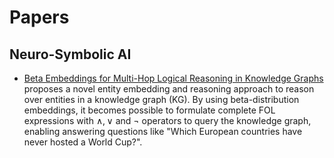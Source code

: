 # Papers


## Neuro-Symbolic AI
- [Beta Embeddings for Multi-Hop Logical Reasoning in Knowledge Graphs](https://arxiv.org/pdf/2010.11465v1.pdf) proposes a novel entity embedding and reasoning approach to reason over entities in a knowledge graph (KG). By using beta-distribution embeddings, it becomes possible to formulate complete FOL expressions with $\wedge,\vee$ and $\neg$ operators to query the knowledge graph, enabling answering questions like "Which European countries have never hosted a World Cup?". 
